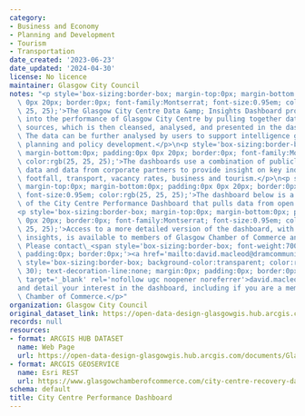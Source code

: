 ```yaml
---
category:
- Business and Economy
- Planning and Development
- Tourism
- Transportation
date_created: '2023-06-23'
date_updated: '2024-04-30'
license: No licence
maintainer: Glasgow City Council
notes: "<p style='box-sizing:border-box; margin-top:0px; margin-bottom:0px; padding:0px\
  \ 0px 20px; border:0px; font-family:Montserrat; font-size:0.95em; color:rgb(25,\
  \ 25, 25);'>The Glasgow City Centre Data &amp; Insights Dashboard provides insight\
  \ into the performance of Glasgow City Centre by pulling together data from several\
  \ sources, which is then cleansed, analysed, and presented in the dashboard visualisations.\
  \ The data can be further analysed by users to support intelligence gathering, business\
  \ planning and policy development.</p>\n<p style='box-sizing:border-box; margin-top:0px;\
  \ margin-bottom:0px; padding:0px 0px 20px; border:0px; font-family:Montserrat; font-size:0.95em;\
  \ color:rgb(25, 25, 25);'>The dashboards use a combination of publicly available\
  \ data and data from corporate partners to provide insight on key indicators including\
  \ footfall, transport, vacancy rates, business and tourism.</p>\n<p style='box-sizing:border-box;\
  \ margin-top:0px; margin-bottom:0px; padding:0px 0px 20px; border:0px; font-family:Montserrat;\
  \ font-size:0.95em; color:rgb(25, 25, 25);'>The dashboard below is a public version\
  \ of the City Centre Performance Dashboard that pulls data from open data sources.</p>\n\
  <p style='box-sizing:border-box; margin-top:0px; margin-bottom:0px; padding:0px\
  \ 0px 20px; border:0px; font-family:Montserrat; font-size:0.95em; color:rgb(25,\
  \ 25, 25);'>Access to a more detailed version of the dashboard, with more data and\
  \ insights, is available to members of Glasgow Chamber of Commerce and partners.\
  \ Please contact\_<span style='box-sizing:border-box; font-weight:700; margin:0px;\
  \ padding:0px; border:0px;'><a href='mailto:david.macleod@dramcommunications.com'\
  \ style='box-sizing:border-box; background-color:transparent; color:rgb(227, 111,\
  \ 30); text-decoration-line:none; margin:0px; padding:0px; border:0px; font-weight:500;'\
  \ target='_blank' rel='nofollow ugc noopener noreferrer'>david.macleod@dramcommunications.com</a></span>\_\
  and detail your interest in the dashboard, including if you are a member of Glasgow\
  \ Chamber of Commerce.</p>"
organization: Glasgow City Council
original_dataset_link: https://open-data-design-glasgowgis.hub.arcgis.com/documents/GlasgowGIS::city-centre-performance-dashboard
records: null
resources:
- format: ARCGIS HUB DATASET
  name: Web Page
  url: https://open-data-design-glasgowgis.hub.arcgis.com/documents/GlasgowGIS::city-centre-performance-dashboard
- format: ARCGIS GEOSERVICE
  name: Esri REST
  url: https://www.glasgowchamberofcommerce.com/city-centre-recovery-dashboard/city-centre-performance-dashboard/
schema: default
title: City Centre Performance Dashboard
---
```

